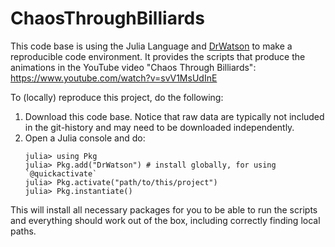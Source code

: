 # ChaosThroughBilliards

This code base is using the Julia Language and [DrWatson](https://juliadynamics.github.io/DrWatson.jl/stable/) to make a reproducible code environment. 
It provides the scripts that produce the animations in the YouTube video "Chaos Through Billiards": https://www.youtube.com/watch?v=svV1MsUdInE 

 To (locally) reproduce this project, do the following:

1. Download this code base. Notice that raw data are typically not included in the
   git-history and may need to be downloaded independently.
2. Open a Julia console and do:
   ```
   julia> using Pkg
   julia> Pkg.add("DrWatson") # install globally, for using `@quickactivate`
   julia> Pkg.activate("path/to/this/project")
   julia> Pkg.instantiate()
   ```

This will install all necessary packages for you to be able to run the scripts and
everything should work out of the box, including correctly finding local paths.
